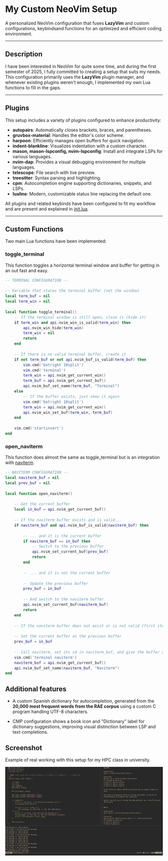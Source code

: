 # My Custom NeoVim Setup

A personalized NeoVim configuration that fuses **LazyVim** and custom configurations, keybindsand functions for an optimized and efficient coding environment.

---

## Description

I have been interested in NeoVim for quite some time, and during the first semester of 2025, I fully committed to creating a setup that suits my needs.  
This configuration primarily uses the **LazyVim** plugin manager, and whenever existing plugins weren't enough, I implemented my own Lua functions to fill in the gaps.

---

## Plugins

This setup includes a variety of plugins configured to enhance productivity:

- **autopairs**: Automatically closes brackets, braces, and parentheses.
- **gruvbox-material**: Handles the editor's color scheme.
- **harpoon**: Efficiently manages open buffers for quick navigation.
- **indent-blankline**: Visualizes indentation with a custom character.
- **mason, mason-lspconfig, nvim-lspconfig**: Install and integrate LSPs for various languages.
- **nvim-dap**: Provides a visual debugging environment for multiple languages.
- **telescope**: File search with live preview.
- **treesitter**: Syntax parsing and highlighting.
- **cpm**: Autocompletion engine supporting dictionaries, snippets, and LSPs.
- **lualine**: Modern, customizable status line replacing the default one.

All plugins and related keybinds have been configured to fit my workflow and are present and explained in [init.lua](./init.lua).

---

## Custom Functions

Two main Lua functions have been implemented:

### toggle_terminal

This function toggles a horizontal terminal window and buffer for getting in an out fast and easy.

``` lua
-- TERMINAL CONFIGURATION --

-- Variable that stores the terminal buffer (not the window)
local term_buf = nil
local term_win = nil

local function toggle_terminal()
    -- If the terminal window is still open, close it (hide it)
    if term_win and api.nvim_win_is_valid(term_win) then
        api.nvim_win_hide(term_win)
        term_win = nil
        return
    end

    -- If there is no valid terminal buffer, create it
    if not term_buf or not api.nvim_buf_is_valid(term_buf) then
        vim.cmd('botright 10split')
        vim.cmd('terminal')
        term_win = api.nvim_get_current_win()
        term_buf = api.nvim_get_current_buf()
        api.nvim_buf_set_name(term_buf, "Terminal")
    else
        -- If the buffer exists, just show it again
        vim.cmd('botright 10split')
        term_win = api.nvim_get_current_win()
        api.nvim_win_set_buf(term_win, term_buf)
    end

    vim.cmd('startinsert')
end
```

### open_naviterm

This function does almost the same as toggle_terminal but is an integration with [naviterm](https://gitlab.com/detoxify92/naviterm).

``` lua
-- NAVITERM CONFIGURATION --
local naviterm_buf = nil
local prev_buf = nil

local function open_naviterm()

    -- Get the current buffer
    local in_buf = api.nvim_get_current_buf()

    -- If the naviterm buffer exists and is valid...
    if naviterm_buf and api.nvim_buf_is_valid(naviterm_buf) then

        -- ... and it is the current buffer
        if naviterm_buf == in_buf then
            -- Switch to the previous buffer
            api.nvim_set_current_buf(prev_buf)
            return
        end

        -- ... and it is not the current buffer

        -- Update the previous buffer
        prev_buf = in_buf

        -- And switch to the naviterm buffer
        api.nvim_set_current_buf(naviterm_buf)
        return
    end

    -- If the naviterm buffer does not exist or is not valid (first iteration)

    -- Set the current buffer as the previous buffer
    prev_buf = in_buf

    -- Call naviterm, set its id in naviterm_buf, and give the buffer a name
    vim.cmd('terminal naviterm')
    naviterm_buf = api.nvim_get_current_buf()
    api.nvim_buf_set_name(naviterm_buf, "Naviterm")
end
```

## Additional features
- A custom Spanish dictionary for autocompletion, generated from the **20,000 most frequent words from the RAE corpus** using a custom C program handling UTF-8 characters.

- CMP configuration shows a book icon and "Dictionary" label for dictionary suggestions, improving visual distinction between LSP and text completions.

## Screenshot

Example of real working with this setup for my HPC class in university.

![nvim hpc](./example.png)

